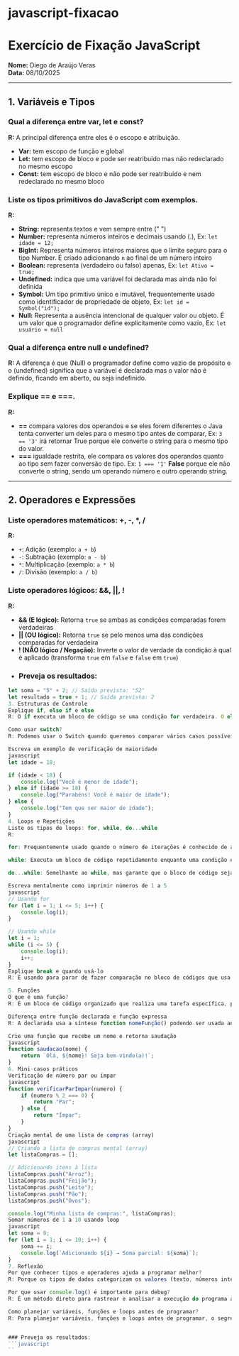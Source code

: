 # javascript-fixacao
# **Exercício de Fixação JavaScript**

**Nome:** Diego de Araújo Veras  
**Data:** 08/10/2025

---

## **1. Variáveis e Tipos**

### Qual a diferença entre var, let e const?
**R:** A principal diferença entre eles é o escopo e atribuição.  
- **Var:** tem escopo de função e global  
- **Let:** tem escopo de bloco e pode ser reatribuído mas não redeclarado no mesmo escopo  
- **Const:** tem escopo de bloco e não pode ser reatribuído e nem redeclarado no mesmo bloco

### Liste os tipos primitivos do JavaScript com exemplos.
**R:**
- **String:** representa textos e vem sempre entre (" ")  
- **Number:** representa números inteiros e decimais usando (.), Ex: `let idade = 12;`  
- **BigInt:** Representa números inteiros maiores que o limite seguro para o tipo Number. É criado adicionando `n` ao final de um número inteiro  
- **Boolean:** representa (verdadeiro ou falso) apenas, Ex: `let Ativo = true;`  
- **Undefined:** indica que uma variável foi declarada mas ainda não foi definida  
- **Symbol:** Um tipo primitivo único e imutável, frequentemente usado como identificador de propriedade de objeto, Ex: `let id = Symbol("id");`  
- **Null:** Representa a ausência intencional de qualquer valor ou objeto. É um valor que o programador define explicitamente como vazio, Ex: `let usuário = null`

### Qual a diferença entre null e undefined?
**R:** A diferença é que (Null) o programador define como vazio de propósito e o (undefined) significa que a variável é declarada mas o valor não é definido, ficando em aberto, ou seja indefinido.

### Explique == e ===.
**R:** 
- **==** compara valores dos operandos e se eles forem diferentes o Java tenta converter um deles para o mesmo tipo antes de comparar, Ex: `3 == '3'` irá retornar True porque ele converte o string para o mesmo tipo do valor.  
- **===** igualdade restrita, ele compara os valores dos operandos quanto ao tipo sem fazer conversão de tipo. Ex: `1 === '1'` **False** porque ele não converte o string, sendo um operando número e outro operando string.

---

## **2. Operadores e Expressões**

### Liste operadores matemáticos: +, -, *, /
**R:**
- `+`: Adição (exemplo: `a + b`)
- `-`: Subtração (exemplo: `a - b`)
- `*`: Multiplicação (exemplo: `a * b`)
- `/`: Divisão (exemplo: `a / b`)

### Liste operadores lógicos: &&, ||, !
**R:**
- **&& (E lógico):** Retorna `true` se ambas as condições comparadas forem verdadeiras
- **|| (OU lógico):** Retorna `true` se pelo menos uma das condições comparadas for verdadeira
- **! (NÃO lógico / Negação):** Inverte o valor de verdade da condição à qual é aplicado (transforma `true` em `false` e `false` em `true`)
- ### Preveja os resultados:
```javascript
let soma = "5" + 2; // Saída prevista: "52"
let resultado = true + 1; // Saída prevista: 2
3. Estruturas de Controle
Explique if, else if e else
R: O if executa um bloco de código se uma condição for verdadeira. O else if verifica uma nova condição somente se a anterior (if) for falsa. O else executa um bloco de código se nenhuma das condições if ou else if anteriores for verdadeira.

Como usar switch?
R: Podemos usar o Switch quando queremos comparar vários casos possíveis para uma única variável declarada e retornar outras possibilidades no bloco de códigos usando além do switch o case, break e default.

Escreva um exemplo de verificação de maioridade
javascript
let idade = 18;

if (idade < 18) {
    console.log("Você é menor de idade");
} else if (idade >= 18) {
    console.log("Parabéns! Você é maior de idade");
} else {
    console.log("Tem que ser maior de idade");
}
4. Loops e Repetições
Liste os tipos de loops: for, while, do...while
R:

for: Frequentemente usado quando o número de iterações é conhecido de antemão ou para iterar sobre coleções de dados (como arrays ou listas)

while: Executa um bloco de código repetidamente enquanto uma condição especificada for verdadeira. A condição é verificada antes de cada iteração

do...while: Semelhante ao while, mas garante que o bloco de código seja executado pelo menos uma vez, pois a condição é verificada após a primeira execução

Escreva mentalmente como imprimir números de 1 a 5
javascript
// Usando for
for (let i = 1; i <= 5; i++) {
    console.log(i);
}

// Usando while
let i = 1;
while (i <= 5) {
    console.log(i);
    i++;
}
Explique break e quando usá-lo
R: É usando para parar de fazer comparação no bloco de códigos que usa switch.

5. Funções
O que é uma função?
R: É um bloco de código organizado que realiza uma tarefa específica, pode ser chamado várias vezes e ajuda a reutilizar o código e evitar repetições.

Diferença entre função declarada e função expressa
R: A declarada usa a síntese function nomeFunção() podendo ser usada antes de sua declaração no código e a expressa é atribuída a uma variável const nomeFunção = function() {}

Crie uma função que recebe um nome e retorna saudação
javascript
function saudacao(nome) {
    return `Olá, ${nome}! Seja bem-vindo(a)!`;
}
6. Mini-casos práticos
Verificação de número par ou ímpar
javascript
function verificarParImpar(numero) {
    if (numero % 2 === 0) {
        return "Par";
    } else {
        return "Ímpar";
    }
}
Criação mental de uma lista de compras (array)
javascript
// Criando a lista de compras mental (array)
let listaCompras = [];

// Adicionando itens à lista
listaCompras.push("Arroz");
listaCompras.push("Feijão");
listaCompras.push("Leite");
listaCompras.push("Pão");
listaCompras.push("Ovos");

console.log("Minha lista de compras:", listaCompras);
Somar números de 1 a 10 usando loop
javascript
let soma = 0;
for (let i = 1; i <= 10; i++) {
    soma += i;
    console.log(`Adicionando ${i} → Soma parcial: ${soma}`);
}
7. Reflexão
Por que conhecer tipos e operadores ajuda a programar melhor?
R: Porque os tipos de dados categorizam os valores (texto, números inteiros, números decimais, etc.), o que torna o código mais legível e fácil de entender para outros programadores e para você mesmo no futuro.

Por que usar console.log() é importante para debug?
R: É um método direto para rastrear e analisar a execução do programa através do registro de informações no console.

Como planejar variáveis, funções e loops antes de programar?
R: Para planejar variáveis, funções e loops antes de programar, o segredo é focar na lógica de programação e na estruturação do problema usando ferramentas como pseudocódigo e fluxogramas, em vez de se prender a detalhes sintáticos de uma linguagem específica.


### Preveja os resultados:
```javascript                                          
``
